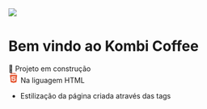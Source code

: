 
<img src="https://user-images.githubusercontent.com/80184523/138786707-7e3132be-17ba-4d57-9731-47abb17b269c.png">
    
 # Bem vindo ao Kombi Coffee  
 🚧  Projeto em construção  
 <img width="20px" src="https://raw.githubusercontent.com/devicons/devicon/master/icons/html5/html5-plain-wordmark.svg">  Na liguagem HTML
 - Estilização da página criada através das tags <style> no head 
 - Hierarquia de títulos respeitando a semântica
 - Codigo passou no teste do <a href="https://validator.w3.org/nu/#file">validador</a> conforme imagem abaixo:
  <img width="400px" src="https://user-images.githubusercontent.com/80184523/138787887-7c38a3d7-8e33-4f2c-9fce-0d12bfea7437.png">

                                
